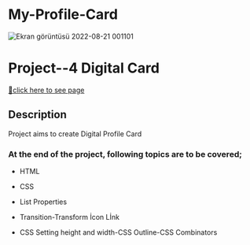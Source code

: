# My-Profile-Card

![Ekran görüntüsü 2022-08-21 001101](https://user-images.githubusercontent.com/105465379/185766119-ab4df4b9-4c21-48c1-9811-d558db01747a.jpg)

# Project--4 Digital Card

[🎯click here to see page](https://musa-gh.github.io/my-profile-card/)


## Description
Project aims to create Digital Profile Card

### At the end of the project, following topics are to be covered;
- HTML 

- CSS

- List Properties

- Transition-Transform İcon Lİnk 

- CSS Setting height and width-CSS Outline-CSS Combinators
